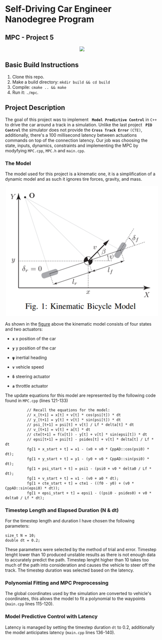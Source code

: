 # Self-Driving Car Engineer Nanodegree Program
## MPC - Project 5

<p align="center">
    <img src="./imgs/mpc.gif" width="600">
</p>

## Basic Build Instructions

1. Clone this repo.
2. Make a build directory: `mkdir build && cd build`
3. Compile: `cmake .. && make`
4. Run it: `./mpc`.

## Project Description

The goal of this project was to implement **` Model Predictive Control`** in `C++` to drive the car around a track in a simulation. Unlike the last project **` PID Control`** the simulator does not provide the **`Cross Track Error`** `(CTE)`, additionally, there's a 100 millisecond latency between actuations commands on top of the connection latency. Our job was choosing the state, inputs, dynamics, constraints and implementing the MPC by modyfying `MPC.cpp`, `MPC.h` and `main.cpp`.

### The Model

The model used for this project is a kinematic one, it is a simplification of a dynamic model and as such it ignores tire forces, gravity, and mass. 

<p align="center">
    <img src="./imgs/model.png" width="500">
</p>

As shown in the [figure](http://www.me.berkeley.edu/~frborrel/pdfpub/IV_KinematicMPC_jason.pdf) above the kinematic model consists of four states and two actuators:
* **`x`** x position of the car
* **`y`** y position of the car
* **`ψ`** inertial heading 
* **`v`** vehicle speed

* **`δ`** steering actuator
* **`a`** throttle actuator

The update equations for this model are represented by the following code found in `MPC.cpp` (lines 121-133)

```
		  // Recall the equations for the model:
		  // x_[t+1] = x[t] + v[t] * cos(psi[t]) * dt
		  // y_[t+1] = y[t] + v[t] * sin(psi[t]) * dt
		  // psi_[t+1] = psi[t] + v[t] / Lf * delta[t] * dt
		  // v_[t+1] = v[t] + a[t] * dt
		  // cte[t+1] = f(x[t]) - y[t] + v[t] * sin(epsi[t]) * dt
		  // epsi[t+1] = psi[t] - psides[t] + v[t] * delta[t] / Lf * dt
		  fg[1 + x_start + t] = x1 - (x0 + v0 * CppAD::cos(psi0) * dt);
		  fg[1 + y_start + t] = y1 - (y0 + v0 * CppAD::sin(psi0) * dt);
		  fg[1 + psi_start + t] = psi1 - (psi0 + v0 * delta0 / Lf * dt);
		  fg[1 + v_start + t] = v1 - (v0 + a0 * dt);
		  fg[1 + cte_start + t] = cte1 - ((f0 - y0) + (v0 * CppAD::sin(epsi0) * dt));
		  fg[1 + epsi_start + t] = epsi1 - ((psi0 - psides0) + v0 * delta0 / Lf * dt);
```

### Timestep Length and Elapsed Duration (N & dt)

For the timestep length and duration I have chosen the following parameters:
```
size_t N = 10;
double dt = 0.2;
```
These parameters were selected by the method of trial and error. Timestep lenght lower than 10 produced unstable results as there is not enough data to accurately predict the path. Timestep lenght higher than 10 takes too much of the path into consideration and causes the vehicle to steer off the track. The timestep duration was selected based on the latency.

### Polynomial Fitting and MPC Preprocessing

The global coordinates used by the simulation are converted to vehicle's coordinates, this allows the model to fit a polynomial to the waypoints (`main.cpp` lines 115-120).

### Model Predictive Control with Latency

Latency is managed by setting the timestep duration `dt` to 0.2, additionally the model anticipates latency (`main.cpp` lines 136-140).
